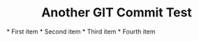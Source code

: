 <h1 align = center>Another GIT Commit Test</h1>
* First item
* Second item
* Third item
* Fourth item